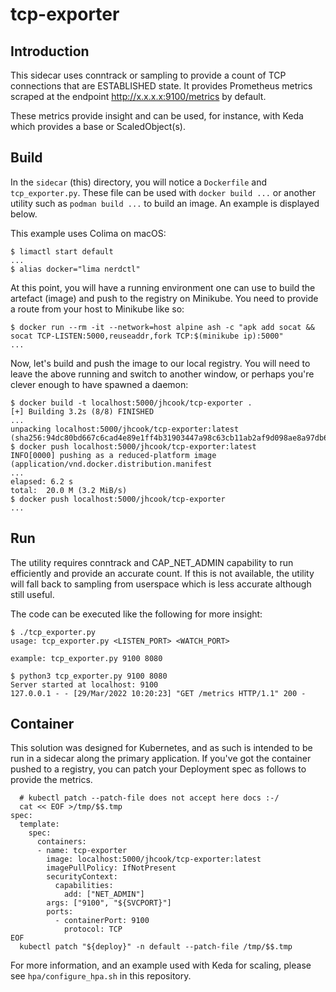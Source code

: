 # tcp-exporter

## Introduction

This sidecar uses conntrack or sampling to provide a count of TCP connections
that are ESTABLISHED state. It provides Prometheus metrics scraped at the 
endpoint http://x.x.x.x:9100/metrics by default. 

These metrics provide insight and can be used, for instance, with Keda which
provides a base or ScaledObject(s).

## Build

In the `sidecar` (this) directory, you will notice a `Dockerfile` and
`tcp_exporter.py`. These file can be used with `docker build ...` or another
utility such as `podman build ...` to build an image. An example is displayed
below.

This example uses Colima on macOS:

```
$ limactl start default
...
$ alias docker="lima nerdctl"
```

At this point, you will have a running environment one can use to build the
artefact (image) and push to the registry on Minikube. You need to provide
a route from your host to Minikube like so:

```
$ docker run --rm -it --network=host alpine ash -c "apk add socat && socat TCP-LISTEN:5000,reuseaddr,fork TCP:$(minikube ip):5000"
...
```

Now, let's build and push the image to our local registry. You will need to
leave the above running and switch to another window, or perhaps you're clever
enough to have spawned a daemon:

```
$ docker build -t localhost:5000/jhcook/tcp-exporter .
[+] Building 3.2s (8/8) FINISHED                                                                  
...
unpacking localhost:5000/jhcook/tcp-exporter:latest (sha256:94dc80bd667c6cad4e89e1ff4b31903447a98c63cb11ab2af9d098ae8a97db6b)...done
$ docker push localhost:5000/jhcook/tcp-exporter:latest
INFO[0000] pushing as a reduced-platform image (application/vnd.docker.distribution.manifest
...
elapsed: 6.2 s                                                                    total:  20.0 M (3.2 MiB/s) 
$ docker push localhost:5000/jhcook/tcp-exporter
...
```

## Run

The utility requires conntrack and CAP_NET_ADMIN capability to run efficiently
and provide an accurate count. If this is not available, the utility will fall
back to sampling from userspace which is less accurate although still useful.

The code can be executed like the following for more insight:

```
$ ./tcp_exporter.py 
usage: tcp_exporter.py <LISTEN_PORT> <WATCH_PORT>

example: tcp_exporter.py 9100 8080
```


```
$ python3 tcp_exporter.py 9100 8080
Server started at localhost: 9100
127.0.0.1 - - [29/Mar/2022 10:20:23] "GET /metrics HTTP/1.1" 200 -
```

## Container

This solution was designed for Kubernetes, and as such is intended to be run in
a sidecar along the primary application. If you've got the container pushed to
a registry, you can patch your Deployment spec as follows to provide the
metrics.

```
  # kubectl patch --patch-file does not accept here docs :-/
  cat << EOF >/tmp/$$.tmp
spec:
  template:
    spec:
      containers:
      - name: tcp-exporter
        image: localhost:5000/jhcook/tcp-exporter:latest
        imagePullPolicy: IfNotPresent
        securityContext:
          capabilities:
            add: ["NET_ADMIN"]
        args: ["9100", "${SVCPORT}"]
        ports:
          - containerPort: 9100
            protocol: TCP
EOF
  kubectl patch "${deploy}" -n default --patch-file /tmp/$$.tmp
```
For more information, and an example used with Keda for scaling, please see
`hpa/configure_hpa.sh` in this repository.
